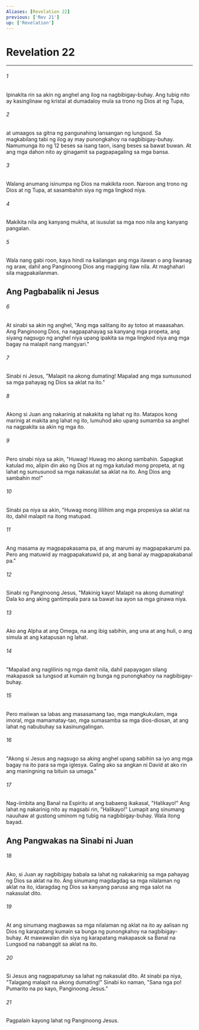 ```yaml
---
Aliases: [Revelation 22]
previous: ['Rev 21']
up: ['Revelation']
---
```

# Revelation 22

***






















###### 1 










Ipinakita rin sa akin ng anghel ang ilog na nagbibigay-buhay. Ang tubig nito ay kasinglinaw ng kristal at dumadaloy mula sa trono ng Dios at ng Tupa, 





















###### 2 










at umaagos sa gitna ng pangunahing lansangan ng lungsod. Sa magkabilang tabi ng ilog ay may punongkahoy na nagbibigay-buhay. Namumunga ito ng 12 beses sa isang taon, isang beses sa bawat buwan. At ang mga dahon nito ay ginagamit sa pagpapagaling sa mga bansa. 





















###### 3 










Walang anumang isinumpa ng Dios na makikita roon. Naroon ang trono ng Dios at ng Tupa, at sasambahin siya ng mga lingkod niya. 





















###### 4 










Makikita nila ang kanyang mukha, at isusulat sa mga noo nila ang kanyang pangalan. 





















###### 5 










Wala nang gabi roon, kaya hindi na kailangan ang mga ilawan o ang liwanag ng araw, dahil ang Panginoong Dios ang magiging ilaw nila. At maghahari sila magpakailanman.

## Ang Pagbabalik ni Jesus 





















###### 6 










At sinabi sa akin ng anghel, "Ang mga salitang ito ay totoo at maaasahan. Ang Panginoong Dios, na nagpapahayag sa kanyang mga propeta, ang siyang nagsugo ng anghel niya upang ipakita sa mga lingkod niya ang mga bagay na malapit nang mangyari." 





















###### 7 










Sinabi ni Jesus, "Malapit na akong dumating! Mapalad ang mga sumusunod sa mga pahayag ng Dios sa aklat na ito." 





















###### 8 










Akong si Juan ang nakarinig at nakakita ng lahat ng ito. Matapos kong marinig at makita ang lahat ng ito, lumuhod ako upang sumamba sa anghel na nagpakita sa akin ng mga ito. 





















###### 9 










Pero sinabi niya sa akin, "Huwag! Huwag mo akong sambahin. Sapagkat katulad mo, alipin din ako ng Dios at ng mga katulad mong propeta, at ng lahat ng sumusunod sa mga nakasulat sa aklat na ito. Ang Dios ang sambahin mo!" 





















###### 10 










Sinabi pa niya sa akin, "Huwag mong ililihim ang mga propesiya sa aklat na ito, dahil malapit na itong matupad. 





















###### 11 










Ang masama ay magpapakasama pa, at ang marumi ay magpapakarumi pa. Pero ang matuwid ay magpapakatuwid pa, at ang banal ay magpapakabanal pa." 





















###### 12 










Sinabi ng Panginoong Jesus, "Makinig kayo! Malapit na akong dumating! Dala ko ang aking gantimpala para sa bawat isa ayon sa mga ginawa niya. 





















###### 13 










Ako ang Alpha at ang Omega, na ang ibig sabihin, ang una at ang huli, o ang simula at ang katapusan ng lahat. 





















###### 14 










"Mapalad ang naglilinis ng mga damit nila, dahil papayagan silang makapasok sa lungsod at kumain ng bunga ng punongkahoy na nagbibigay-buhay. 





















###### 15 










Pero maiiwan sa labas ang masasamang tao, mga mangkukulam, mga imoral, mga mamamatay-tao, mga sumasamba sa mga dios-diosan, at ang lahat ng nabubuhay sa kasinungalingan. 





















###### 16 










"Akong si Jesus ang nagsugo sa aking anghel upang sabihin sa iyo ang mga bagay na ito para sa mga iglesya. Galing ako sa angkan ni David at ako rin ang maningning na bituin sa umaga." 





















###### 17 










Nag-iimbita ang Banal na Espiritu at ang babaeng ikakasal, "Halikayo!" Ang lahat ng nakarinig nito ay magsabi rin, "Halikayo!" Lumapit ang sinumang nauuhaw at gustong uminom ng tubig na nagbibigay-buhay. Wala itong bayad.

## Ang Pangwakas na Sinabi ni Juan 





















###### 18 










Ako, si Juan ay nagbibigay babala sa lahat ng nakakarinig sa mga pahayag ng Dios sa aklat na ito. Ang sinumang magdagdag sa mga nilalaman ng aklat na ito, idaragdag ng Dios sa kanyang parusa ang mga salot na nakasulat dito. 





















###### 19 










At ang sinumang magbawas sa mga nilalaman ng aklat na ito ay aalisan ng Dios ng karapatang kumain sa bunga ng punongkahoy na nagbibigay-buhay. At mawawalan din siya ng karapatang makapasok sa Banal na Lungsod na nabanggit sa aklat na ito. 





















###### 20 










Si Jesus ang nagpapatunay sa lahat ng nakasulat dito. At sinabi pa niya, "Talagang malapit na akong dumating!" Sinabi ko naman, "Sana nga po! Pumarito na po kayo, Panginoong Jesus." 





















###### 21 










Pagpalain kayong lahat ng Panginoong Jesus.
